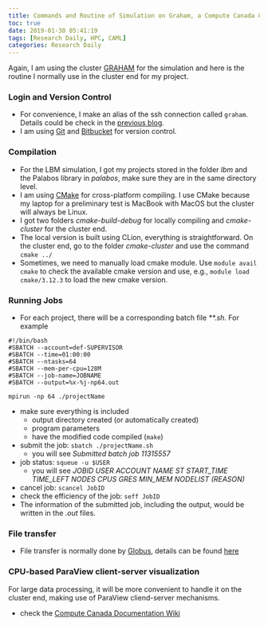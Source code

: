 ```yaml
---
title: Commands and Routine of Simulation on Graham, a Compute Canada Cluster
toc: true
date: 2019-01-30 05:41:19
tags: [Research Daily, HPC, CAML]
categories: Research Daily
---
```

Again, I am using the cluster [GRAHAM](https://docs.computecanada.ca/wiki/Graham) for the simulation and here is the routine I normally use in the cluster end for my project.
<!--more-->

### Login and Version Control
- For convenience, I make an alias of the ssh connection called `graham`. Details could be check in the [previous blog](https://swang251.github.io/2018/10/04/Passwordless-SSH-connection-to-a-Cluster/).
- I am using [Git](https://git-scm.com/) and [Bitbucket](https://bitbucket.org/) for version control.

### Compilation
- For the LBM simulation, I got my projects stored in the folder *lbm* and the Palabos library in *palabos*, make sure they are in the same directory level.
- I am using [CMake](https://cmake.org/) for cross-platform compiling. I use CMake because my laptop for a preliminary test is MacBook with MacOS but the cluster will always be Linux.
- I got two folders *cmake-build-debug* for locally compiling and *cmake-cluster* for the cluster end.
- The local version is built using CLion, everything is straightforward. On the cluster end, go to the folder *cmake-cluster* and use the command `cmake ../`
- Sometimes, we need to manually load cmake module. Use `module avail cmake` to check the available cmake version and use, e.g., `module load cmake/3.12.3` to load the new cmake version.

### Running Jobs
- For each project, there will be a corresponding batch file *\*\*.sh*. For example
```
#!/bin/bash
#SBATCH --account=def-SUPERVISOR
#SBATCH --time=01:00:00
#SBATCH --ntasks=64
#SBATCH --mem-per-cpu=128M
#SBATCH --job-name=JOBNAME
#SBATCH --output=%x-%j-np64.out

mpirun -np 64 ./projectName
```

- make sure everything is included
  - output directory created (or automatically created)
  - program parameters
  - have the modified code compiled (`make`)
- submit the job: `sbatch ./projectName.sh`
  - you will see *Submitted batch job 11315557*
- job status: `squeue -u $USER`
  - you will see *JOBID     USER      ACCOUNT           NAME  ST START_TIME        TIME_LEFT NODES CPUS   GRES MIN_MEM NODELIST (REASON)*
- cancel job: `scancel JobID`
- check the efficiency of the job: `seff JobID`
- The information of the submitted job, including the output, would be written in the *.out* files.

### File transfer
- File transfer is normally done by [Globus](https://www.globus.org/), details can be found [here](https://docs.computecanada.ca/wiki/Globus)

### CPU-based ParaView client-server visualization
For large data processing, it will be more convenient to handle it on the cluster end, making use of ParaView cliend-server mechanisms.

- check the [Compute Canada Documentation Wiki](https://docs.computecanada.ca/wiki/Visualization#CPU-based_ParaView_client-server_visualization_on_general_purpose_clusters)


